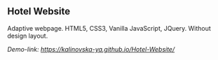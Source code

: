 ## Hotel Website

Adaptive webpage.
HTML5, CSS3, Vanilla JavaScript, JQuery.
Without design layout.

*Demo-link: https://kalinovska-ya.github.io/Hotel-Website/*
